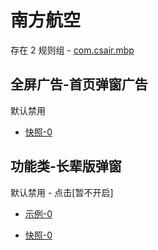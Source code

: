 # 南方航空

存在 2 规则组 - [com.csair.mbp](/src/apps/com.csair.mbp.ts)

## 全屏广告-首页弹窗广告

默认禁用

- [快照-0](https://i.gkd.li/i/13197497)

## 功能类-长辈版弹窗

默认禁用 - 点击[暂不开启]

- [示例-0](https://m.gkd.li/57941037/8744f8c6-7f9a-4f7b-a5c7-68de1701cd7b)

- [快照-0](https://i.gkd.li/i/14810700)

